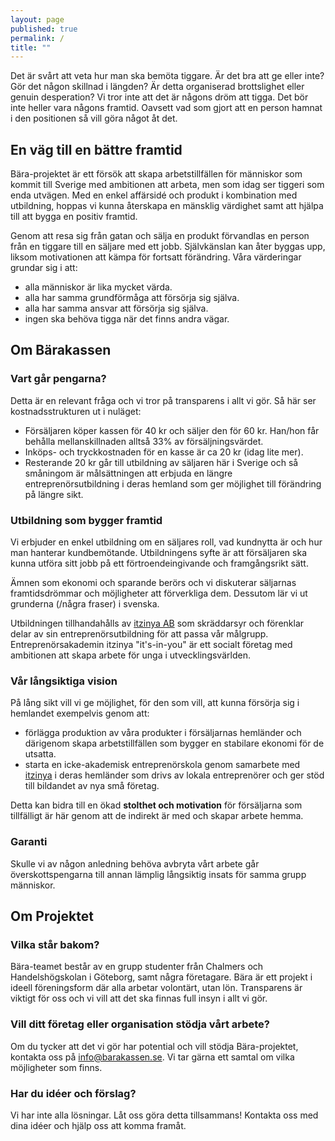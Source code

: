 ```yaml
---
layout: page
published: true
permalink: /
title: ""
---
```


Det är svårt att veta hur man ska bemöta tiggare. Är det bra att ge eller inte? Gör det någon skillnad i längden? Är detta organiserad brottslighet eller genuin desperation? Vi tror inte att det är någons dröm att tigga. Det bör inte heller vara någons framtid. Oavsett vad som gjort att en person hamnat i den positionen så vill göra något åt det. 

## En väg till en bättre framtid

Bära-projektet är ett försök att skapa arbetstillfällen för människor som kommit till Sverige med ambitionen att arbeta, men som idag ser tiggeri som enda utvägen. Med en enkel affärsidé och produkt i kombination med utbildning, hoppas vi kunna återskapa en mänsklig värdighet samt att hjälpa till att bygga en positiv framtid. 

Genom att resa sig från gatan och sälja en produkt förvandlas en person från en tiggare till en säljare med ett jobb. Självkänslan kan åter byggas upp, liksom motivationen att kämpa för fortsatt förändring. Våra värderingar grundar sig i att: 

- alla människor är lika mycket värda.
- alla har samma grundförmåga att försörja sig själva.
- alla har samma ansvar att försörja sig själva.
- ingen ska behöva tigga när det finns andra vägar.

## Om Bärakassen

### Vart går pengarna?

Detta är en relevant fråga och vi tror på transparens i allt vi gör. Så här ser kostnadsstrukturen ut i nuläget: 

- Försäljaren köper kassen för 40 kr och säljer den för 60 kr. Han/hon får behålla mellanskillnaden alltså 33% av försäljningsvärdet.
- Inköps- och tryckkostnaden för en kasse är ca 20 kr (idag lite mer).
- Resterande 20 kr går till utbildning av säljaren här i Sverige och så småningom är målsättningen att erbjuda en längre entreprenörsutbildning i deras hemland som ger möjlighet till förändring på längre sikt. 

### Utbildning som bygger framtid

Vi erbjuder en enkel utbildning om en säljares roll, vad kundnytta är och hur man hanterar kundbemötande. Utbildningens syfte är att försäljaren ska kunna utföra sitt jobb på ett förtroendeingivande och framgångsrikt sätt.
 
Ämnen som ekonomi och sparande berörs och vi diskuterar säljarnas framtidsdrömmar och möjligheter att förverkliga dem. Dessutom lär vi ut grunderna (/några fraser) i svenska. 

Utbildningen tillhandahålls av [itzinya AB](http://www.itzinya.com) som skräddarsyr och förenklar delar av sin entreprenörsutbildning för att passa vår målgrupp. Entreprenörsakademin itzinya "it's-in-you" är ett socialt företag med ambitionen att skapa arbete för unga i utvecklingsvärlden.

### Vår långsiktiga vision

På lång sikt vill vi ge möjlighet, för den som vill, att kunna försörja sig i hemlandet exempelvis genom att:
                                                               
- förlägga produktion av våra produkter i försäljarnas hemländer och därigenom skapa arbetstillfällen som bygger en stabilare ekonomi för de utsatta.
- starta en icke-akademisk entreprenörskola genom samarbete med [itzinya](http://www.itzinya.com) i deras hemländer som drivs av lokala entreprenörer och ger stöd till bildandet av nya små företag.

Detta kan bidra till en ökad **stolthet och motivation** för försäljarna som tillfälligt är här genom att de indirekt är med och skapar arbete hemma.

### Garanti

Skulle vi av någon anledning behöva avbryta vårt arbete går överskottspengarna till annan lämplig långsiktig insats för samma grupp människor.

## Om Projektet

### Vilka står bakom?

Bära-teamet består av en grupp studenter från Chalmers och Handelshögskolan i Göteborg, samt några företagare. Bära är ett projekt i ideell föreningsform där alla arbetar volontärt, utan lön. Transparens är viktigt för oss och vi vill att det ska finnas full insyn i allt vi gör.

### Vill ditt företag eller organisation stödja vårt arbete?

Om du tycker att det vi gör har potential och vill stödja Bära-projektet, kontakta oss på [info@barakassen.se](mailto:info@barakassen.se). Vi tar gärna ett samtal om vilka möjligheter som finns.

### Har du idéer och förslag?

Vi har inte alla lösningar. Låt oss göra detta tillsammans! Kontakta oss med dina idéer och hjälp oss att komma framåt.